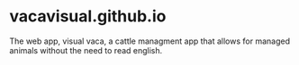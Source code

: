 # vacavisual.github.io
The web app, visual vaca, a cattle managment app that allows for managed animals without the need to read english.

